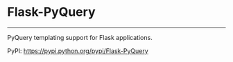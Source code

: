 
# Flask-PyQuery
-----

PyQuery templating support for Flask applications.

PyPI: https://pypi.python.org/pypi/Flask-PyQuery


